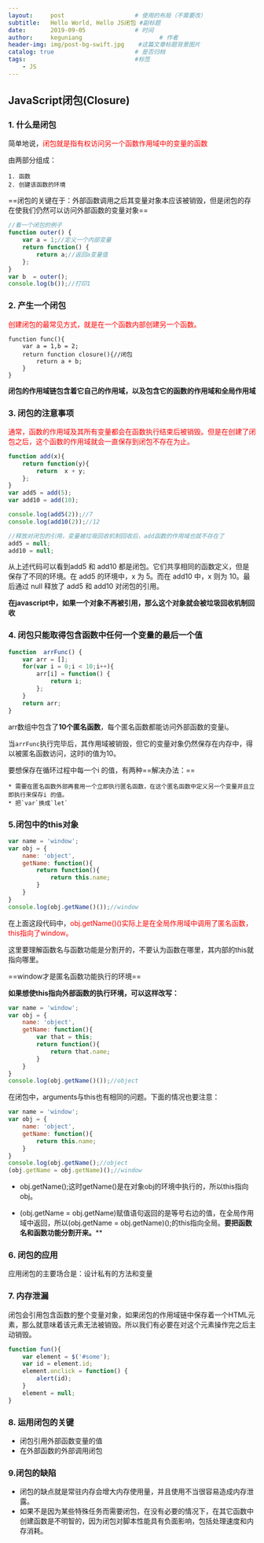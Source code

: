 ```yaml
---
layout:     post                    # 使用的布局（不需要改）
subtitle:   Hello World, Hello JS闭包 #副标题
date:       2019-09-05              # 时间
author:     keguniang                      # 作者
header-img: img/post-bg-swift.jpg    #这篇文章标题背景图片
catalog: true                       # 是否归档
tags:                               #标签
    - JS
---
```

## JavaScript闭包(Closure)

### 1. 什么是闭包

简单地说，<font color='red'>闭包就是指有权访问另一个函数作用域中的变量的函数</font>

由两部分组成：

	1. 函数
 	2. 创建该函数的环境

==闭包的关键在于：外部函数调用之后其变量对象本应该被销毁，但是闭包的存在使我们仍然可以访问外部函数的变量对象==

```js
//看一个闭包的例子
function outer() {
	var a = 1;//定义一个内部变量
    return function() {
        return a;//返回a变量值
    };
}
var b  = outer();
console.log(b());//打印1
```

### 2. 产生一个闭包

<font color='red'>创建闭包的最常见方式，就是在一个函数内部创建另一个函数。</font>

```
function func(){
	var a = 1,b = 2;
	return function closure(){//闭包
		return a + b;
	}
}
```

**闭包的作用域链包含着它自己的作用域，以及包含它的函数的作用域和全局作用域**

### 3. 闭包的注意事项

<font color='red'>通常，函数的作用域及其所有变量都会在函数执行结束后被销毁。但是在创建了闭包之后，这个函数的作用域就会一直保存到闭包不存在为止。</font>

```js
function add(x){
	return function(y){
		return  x + y;
	};
}
var add5 = add(5);
var add10 = add(10);

console.log(add5(2));//7
console.log(add10(2));//12

//释放对闭包的引用，变量被垃圾回收机制回收后，add函数的作用域也就不存在了
add5 = null;
add10 = null;
```

从上述代码可以看到add5 和 add10 都是闭包。它们共享相同的函数定义，但是保存了不同的环境。在 add5 的环境中，x 为 5。而在 add10 中，x 则为 10。最后通过 null 释放了 add5 和 add10 对闭包的引用。

**在javascript中，如果一个对象不再被引用，那么这个对象就会被垃圾回收机制回收**

### 4. 闭包只能取得包含函数中任何一个变量的最后一个值

```js
function  arrFunc() {
	var arr = [];
	for(var i = 0;i < 10;i++){
		arr[i] = function() {
			return i;
		};
	}
    return arr;
}
```

arr数组中包含了**10个匿名函数**，每个匿名函数都能访问外部函数的变量i。

当`arrFunc`执行完毕后，其作用域被销毁，但它的变量对象仍然保存在内存中，得以被匿名函数访问，这时i的值为10。

要想保存在循环过程中每一个i 的值，有两种==解决办法：==

	* 需要在匿名函数外部再套用一个立即执行匿名函数，在这个匿名函数中定义另一个变量并且立即执行来保存i 的值。
	* 把`var`换成`let`

### 5.闭包中的this对象

```js
var name = 'window';
var obj = {
	name: 'object',
	getName: function(){
		return function(){
			return this.name;
		}
	}
}
console.log(obj.getName()());//window
```

在上面这段代码中，<font color='red'>obj.getName()()实际上是在全局作用域中调用了匿名函数，this指向了window。</font>

这里要理解函数名与函数功能是分割开的，不要认为函数在哪里，其内部的this就指向哪里。

==window才是匿名函数功能执行的环境==

**如果想使this指向外部函数的执行环境，可以这样改写：**

```js
var name = 'window';
var obj = {
	name: 'object',
	getName: function(){
		var that = this;
		return function(){
			return that.name;
		}
	}
}
console.log(obj.getName()());//object
```

在闭包中，arguments与this也有相同的问题。下面的情况也要注意：

```js
var name = 'window';
var obj = {
	name: 'object',
	getName: function(){
		return this.name;
	}
}
console.log(obj.getName();//object
(obj.getName = obj.getName)();//window
```

* obj.getName();这时getName()是在对象obj的环境中执行的，所以this指向obj。

* (obj.getName = obj.getName)赋值语句返回的是等号右边的值，在全局作用域中返回，所以(obj.getName = obj.getName)();的this指向全局。**要把函数名和函数功能分割开来。****

### 6. 闭包的应用

 应用闭包的主要场合是：设计私有的方法和变量

### 7. 内存泄漏

闭包会引用包含函数的整个变量对象，如果闭包的作用域链中保存着一个HTML元素，那么就意味着该元素无法被销毁。所以我们有必要在对这个元素操作完之后主动销毁。

```js
function fun(){
	var element = $('#some');
	var id = element.id;
	element.onclick = function() {
		alert(id);
	}
	element = null;
}
```

### 8. 运用闭包的关键

* 闭包引用外部函数变量的值
* 在外部函数的外部调用闭包

### 9.闭包的缺陷

* 闭包的缺点就是常驻内存会增大内存使用量，并且使用不当很容易造成内存泄露。
* 如果不是因为某些特殊任务而需要闭包，在没有必要的情况下，在其它函数中创建函数是不明智的，因为闭包对脚本性能具有负面影响，包括处理速度和内存消耗。
